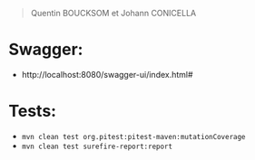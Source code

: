 > Quentin BOUCKSOM et Johann CONICELLA

# Swagger:
- http://localhost:8080/swagger-ui/index.html#

# Tests:
- `mvn clean test org.pitest:pitest-maven:mutationCoverage`
- `mvn clean test surefire-report:report`